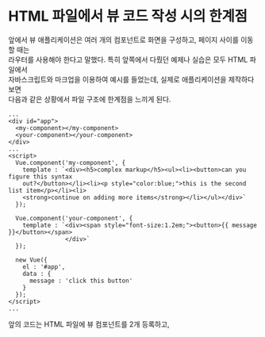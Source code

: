 # HTML 파일에서 뷰 코드 작성 시의 한계점
앞에서 뷰 애플리케이션은 여러 개의 컴포넌트로 화면을 구성하고, 페이지 사이를 이동할 때는  
라우터를 사용해야 한다고 말했다. 특히 앞쪽에서 다뤘던 예제나 실습은 모두 HTML 파일에서  
자바스크립트와 마크업을 이용하여 예시를 들었는데, 실제로 애플리케이션을 제작하다 보면  
다음과 같은 상황에서 파일 구조에 한계점을 느끼게 된다.   
```
...
<div id="app">
  <my-component></my-component>
  <your-component></your-component>
</div>
...
<script>
  Vue.component('my-component', {
    template : `<div><h5>complex markup</h5><ul><li><button>can you figure this syntax  
    out?</button></li><li><p style="color:blue;">this is the second list item</p></li><li>
    <strong>continue on adding more items</strong></li></ul></div>`
  });
  
  Vue.component('your-component', {
    template : `<div><span style="font-size:1.2em;"><button>{{ message }}</button></span>
                </div>`
  });
  
  new Vue({
    el : '#app',
    data : {
      message : 'click this button'
    }
  });
</script>
...
```
앞의 코드는 HTML 파일에 뷰 컴포넌트를 2개 등록하고, <script> 태그 안에 컴포넌트의 template  
속성을 추가한 코드이다. 혹시 브라우저에 이 파일을 실행하여 결과를 확인하기 전에 화면에 표시될  
모양을 미리 예측할 수 있을까? 아마 마크업에 많이 익숙한 분이 아니라면 두 컴포넌트의 template  
속성에 작성된 HTML 코드를 바로 분석해서 미리 예상하기는 쉽지 않을 것이다.  
  
왜냐하면 일단 <script> 태그 안에서 HTML 코드는 구문 강조가 적용되지 않기 때문에 오탈자를  
찾기가 어렵다. 또한 코드 들여쓰기도 어려워 상위 태그와 하위 태그의 관계를 파악하기가 어렵다.  
이 두가지만 놓고 봐도 벌써 HTML 파일에서 컴포넌트를 등록해서 사용하기는 어려울 것이라고  
생각할 수 있을 것이다. 더욱이 HTML 태그 구조를 파악하기도 어렵기 때문에 CSS 스타일 시트를  
작성하거나 인라인 스타일을 적용하는 건 더 어렵다.  
  
# 싱글 파일 컴포넌트 체계
이러한 문제점을 해결하는 방법이 바로 싱글 파일 컴포넌트(Single File Components) 체계이다.  
싱글 파일 컴포넌트 체계란 .vue 파일로 프로젝트 구조를 구성하는 방식을 말한다.  
확장자 .vue 파일 1개는 뷰 애플리케이션을 구성하는 1개의 컴포넌트와 동일하다.  
  
.vue 파일은 아래와 같은 기본 구조를 가진다.  
```
<template>
  <!-- HTML 태그 내용 -->
  <!-- 
      화면에 표시할 요소들을 정의하는 영역
      예) HTML + 뷰 데이터 바인딩
  -->
</template>
<script>
export default {
  //자바스크립트 내용
  
  /*
    뷰 컴포넌트의 내용을 정의하는 영역
    예) template, data, methods 등
  */
}
</script>
  
<style>
  /* CSS 스타일 내용 */
  /*
    템플릿에 추가한 HTML 태그의 CSS
    스타일을 정의하는 영역
  */
</style>
```
> #### 참고    
> `<script>`의 export default {} 코드는 ES6의 자바스크립트 모듈화와 관련된 문법이다.  
> 여기서는 쉽게 export default {} 안에는 해당 컴포넌트 동작을 정의하는 코드를 추가한다는  
> 것만 알고 있으면 된다.  
  
앞에서 살펴본 예제의 `<your-component>`를 싱글 파일 컴포넌트 체계로 변환하면 다음과 같다. 
your-component.vue    
```
<template>
  <div>
      <span>
        <button>{{ message }}</button>
      </span>
  </div>
</template>

<script>
export default {
  data : {
    message : 'click this button'
  }
}
</script>  
<style>
span {
  font-size : 1.2em;
}
</style>
```
이러한 방식으로 `<template>` 태그 안에는 HTML 태그와 뷰 데이터 바인딩 값들을 넣고,  
`<script>` 태그에는 뷰 컴포넌트에서 사용할 속성들을 정의한다. 마지막으로 `<style>` 태그에는  
HTML 태그의 스타일 속성들을 정의한다.  

# 뷰 CLI
앞에서 배운 싱글 파일 컴포넌트 체계를 사용하기 위해서는 .vue 파일을 웹 브라우저가 인식할 수  
있는 형태의 파일로 변환해 주는 웹팩(Webpack)이나 브라우저리파이(Browserify)와 같은 도구가  
필요하다. 웹팩은 웹 앱의 자원(HTML, CSS, 이미지)들을 자바스크립트 모듈로 변환해 하나로  
묶어 웹 성능을 향상시켜 주는 자바스크립트 모듈 번들러(module bundler)이다.   
모듈 번들러란 서로 의존 관계가 있는 모듈을 하나의 파일로 묶어 주는 도구이다.  
브라우저리파이도 웹 팩과 유사한 성격의 모듈 번들러지만 웹팩과 다르게 웹 자원 압축이나  
빌드 자동화같은 기능이 없다. 지금 뷰 프레임워크를 배우는 것도 바쁜데 이런 복잡한 도구들까지  
배우기는 부담스럽다.   

> #### 웹 팩과 브라우저리파이에 대해 더 궁금하다면?  
> 웹 팩과 브라우저리파이는 꽤 큰 주제의 도구이므로 여기서는 자세히 다루지 않는다.  
> '07-2 뷰 개발을 위한 웹팩'에서 뷰 프레임워크와 관련된 부분을 설명한다. 더 자세히 알고  
> 싶다면 다음 사이트를 참고하자.  
> [웹팩 공식 사이트](https://webpack.js.org/)  
> [웹팩 한글 강의](https://www.inflearn.com/course/webpack-웹팩-강좌/
> [브라우저리파이 공식 사이트](http://browserify.org/)
  
그래서 뷰 개발자들이 편하게 프로젝트를 구성할 수 있도록 뷰 코어 팀에서 CLI(Command Line  
Interface) 도구를 제공한다. CLI는 커맨드 창에서 명령어로 특정 동작을 수행할 수 있는 도구라고  
앞에서 설명했다. CLI에서 제공하는 명령어를 이용하면 뷰 애플리케이션을 개발하기 위한 초기  
프로젝트 구조를 쉽게 구성할 수 있다. 참고로 뷰 CLI를 설치하려면 노드제이에스가 설치되어  
있어야 한다.   

## 뷰 CLI 설치
그럼 뷰 CLI를 사용하기 위해 먼저 설치 작업을 진행해보자. 아래와 같이 명령 프롬프트 창(윈도우)  
또는 터미널(맥)을 실행한 후 npm install vue-cli -global을 입력한다(npm install -g @vue/cli로  
이미 설치했다면 이 부분은 넘어간다).   
![image](https://user-images.githubusercontent.com/33191974/149620228-285c96b8-bc45-4d07-8dbc-ac591960b039.png)  
명령어를 실행하면 설치가 진행되고 뷰 CLI가 시스템 레벨에 설치된다. 시스템 레벨에 설치되었다는  
말은 명령 프롬프트 창에서 vue를 입력하면 다음처럼 명령어를 인식한다는 의미이다.   
![image](https://user-images.githubusercontent.com/33191974/149620256-a3a0116a-724a-4df8-b282-78f8d9a8fc42.png)  
  
## 뷰 CLI 명령어
뷰 CLI 설치를 완료했으니 이제 본격적으로 프로젝트 초기 구성을 위한 명령어를 알아보자.  
뷰 개발을 시작할 때 초기 프로젝트를 쉽게 구성해 주는 명령어는 vue init이다. vue init 명령어를  
입력할 때 사용하는 프로젝트 템플릿 종류는 다음과 같이 6가지이다.(프로그레시브 웹 앱에 대해서는  
부록의 [Tip4]를 참고하자)  
(템플릿 종류 | 설명)  
- vue init webpack : 고급 웹팩 기능을 활용한 프로젝트 구성 방식. 테스팅, 문법 검사등을 지원
- vue init webpack-simple : 웹팩 최소 기능을 활용한 프로젝트 구성 방식. 빠른 화면 프로토  
타이핑용  
- vue init browserify : 고급 브라우저리파이 기능을 활용한 프로젝트 구성 방식. 테스팅, 문법  
검사 등을 지원  
- vue init browserify-simple : 브라우저리파이 최소 기능을 활용한 프로젝트 구성 방식. 빠른  
화면 프로토타이핑용  
- vue init simple : 최소 뷰 기능만 들어간 HTML 파일 1개 생성  
- vue init pwa : 웹팩 기반의 프로그레시브 웹앱(PWA, Progressive Web App)기능을 지원하는  
뷰 프로젝트   
  
템플릿의 내용은 각기 다르지만 전체적인 맥락에서 볼 때 크게 2가지는 비슷하다.   
    
**첫째, 웹팩이나 브라우저리파이 같은 모듈 번들러를 프로젝트 자체에 포함하여 바로 사용할 수 있다.  
그리고 둘째, .vue 파일을 HTML, CSS, 자바스크립트 파일로 변환해 주기 위한 뷰 로더(Vue Loader)  
를 포함하고 있다. 결론적으로 .vue 파일 방식으로 애플리케이션을 개발하려면 뷰 로더와 이를 지원  
하는 웹팩, 브라우저리파이 같은 모듈 번들러가 필요한다는 것을 알 수 있다.**   
  
앞에서 언급한 템플릿 중 웹팩과 기타 기능에 신경쓰지 않고 뷰 프레임워크 자체에 가장 집중할 수  
있는 템플릿은 webpack-simple이다. webpack 템플릿은 웹팩의 여러 가지 기능과 함께 테스팅 라이브  
러리, 문법 검사 라이브러리를 모두 포함하고 있기 때문에 프로젝트 구성 방식을 파악하는 데 상당한  
시간이 소요된다. 그리고 까다로운 문법 검사로 인해 화면을 빠르게 구현하기가 어렵다. 반면에   
webpack-simple 템플릿은 뷰로 개발하기 위한 웹팩의 최소 기능들만 있어 프로젝트 구성 자체가  
간단하다. 그럼 실제로 그런지 확인해보자.  
  
# 뷰 CLI로 프로젝트 생성하기
1. 뷰 프로젝트를 생성할 빈 폴더를 하나 생성하고, 빈 폴더에서 명령 프롬프트 창을 열어 vue init  
webpack-simple을 입력한다. 만약 명령어가 실행되지 않는다면 npm i -g @vue/cli-init을 실행한 뒤  
실행하자.     
![image](https://user-images.githubusercontent.com/33191974/149621211-2268494b-f9d0-4143-b738-0f5acb5c67c8.png)  
앞에서 이미 새 폴더를 만들고 새 폴더 안에서 명령어를 수행했기 때문에 현재 디렉터리에 프로젝트를  
생성한다. 그리고 프로젝트 이름, 설명, 제작자는 기본적으로 설정된 값을 사용해도 되고 다른 값을  
입력해도 된다. 마지막으로 Sass라는 확장된 CSS 언어를 설치할지의 여부를 묻는데, CSS로도 충분히  
화면의 요소를 스타일링할 수 있기 때문에 '사용하지 않음(No)'으로 설정한다.   
  
2. 그리고 뷰 CLI 안내문에 따라 cd 프로젝트 명, npm install을 차례로 입력하여 뷰 애플리케이션을  
구동하기 위한 관련 라이브러리르 모두 다운로드한다.    
![image](https://user-images.githubusercontent.com/33191974/149621503-19b075ba-2801-4ee6-9992-70d5759c30a0.png)  
  
여기서 package.json의 내용을 잠깐 살펴보자.   
```  
{ ///////프로젝트 정보//////
  "name": "cli-template",
  "description": "Vue.js project",
  "version": "1.0.0",
  "author": "yun",
  ///////프로젝트 정보//////
  "license": "MIT",
  "private": true,
  ///////npm 실행 명령어//////
  "scripts": {
    "dev": "cross-env NODE_ENV=development webpack-dev-server --open --hot",
    "build": "cross-env NODE_ENV=production webpack --progress --hide-modules"
  },
  ///////npm 실행 명령어//////
  ///////뷰, 웹팩관련 라이브러리//////
  "dependencies": {
    "vue": "^2.5.11"
  },
  "browserslist": [
    "> 1%",
    "last 2 versions",
    "not ie <= 8"
  ],
  "devDependencies": {
    "babel-core": "^6.26.0",
    "babel-loader": "^7.1.2",
    "babel-preset-env": "^1.6.0",
    "babel-preset-stage-3": "^6.24.1",
    "cross-env": "^5.0.5",
    "css-loader": "^0.28.7",
    "file-loader": "^1.1.4",
    "vue-loader": "^13.0.5",
    "vue-template-compiler": "^2.4.4",
    "webpack": "^3.6.0",
    "webpack-dev-server": "^2.9.1"
  }
  ///////뷰, 웹팩관련 라이브러리//////
}
```  
vue init 명령어로 프로젝트를 생성할 때 package.json 파일도 함께 생성된다. package.json 파일은   
프로젝트 정보를 담고 있는 설정 파일임과 동시에 npm 명령어 및 뷰로 애플리케이션을 제작하는 데  
필요한 라이브러리 정보(라이브러리 버전정보)들을 포함하고 있다.     
      
npm install 명령어를 실행하면 package.json의 라이브러리 목록이 전부 프로젝트의 node_modules  
폴더 밑에 설치된다(package.json에 설정된 라이브러리 설치). 웹팩을 빌드하기 위한 바벨(Babel) 
및 여러 가지 로더, 웹팩 데브서버 등의 라이브러리와 뷰를 구현하기 위한 뷰 코어  
라이브러리(2.4.4)등이 설치된다.    
      
3. 마지막으로 npm run dev를 실행하면 브라우저가 실행되면서 아래와 같은 화면이 나타난다.  
이 화면은 웹팩에서 로컬 서버를 하나 띄우고 localhost:8080으로 접근하여 애플리케이션을  
실행한 모습이다. 프로젝트 폴더의 index.html 파일이 실행된 것이다.  
![image](https://user-images.githubusercontent.com/33191974/149623073-09fcf7a8-b8cb-4bb3-bc01-39ac42756178.png)  
![image](https://user-images.githubusercontent.com/33191974/149623089-d5dc1652-b859-4d32-b053-8e9ab2d750f9.png)
아래에서 4 ~ 2줄은 뷰 프로젝트가 http://localhost:8080/에 구동되고 있음을 알려주면서 웹팩  
결과값(output)이 /dist/에서 제공되고 있다는 의미이다.    
   
일단 여기까지 뷰 CLI로 프로젝트를 직접 구성해보고, 화면이 나타나는 것까지 확인했다.   
06장 실전 애플리케이션 만들기를 비롯하여 앞으로 뷰 프로젝트를 구성할 때는 이와 같이 뷰 CLI를  
활용하면 된다. 그런데 로컬서버는 갑자기 어디서 생긴 것이고, 웹팩 결과 값이 /dist/에서 제공되고  
있다는 것은 무슨 말일까? 두 가지 모두 웹팩 데브서버와 연관이 있다. 자세한 내용은 07-2에서  
웹팩 데브 서버르 참고하자.  

# 뷰 로더  
뷰 로더(Vue Loader)는 웹팩에서 지원하는 라이브러리이다. 뷰 로더는 싱글 파일 컴포넌트 체계에서  
사용하는 .vue 파일의 내용을 브라우저에서 실행 가능한 웹 페이지의 형태로 변환해준다.   
  
예를 들어, 앞에서 뷰 CLI로 webpack-simple 프로젝트를 생성하고 실행했을 때 App.vue 파일의  
내용이 웹 페이지에 표시되는 것을 확인할 수 있었다. App.vue 파일에서 `<template>`, `<script>`,  
`<style>`의 내용이 각각 HTML, 자바스크립트, CSS 코드로 인식될 수 있도록 뷰 로더가 변환 작업을  
수행한 것이다.        

이 변환 기능은 웹팩에서 맡고 있다. 그 중에서도 웹팩에 설정된 뷰 로더가 변환 기능을 수행한다.   
앞에서 설명했듯이 웹팩은 자바스크립트 모듈만 인식할 수 있기 때문에 뷰 로더가 .vue 파일을  
일단 자바스크립트 모듈로 변환한다. 하지만 필요에 따라 웹팩의 추가 플러그인을 이용하면  
웹팩으로 변환된 자바스크립트 모듈을 CSS나 HTML 파일로 분리할 수 있다.  
  
그럼 뷰 CLI를 이용하여 프로젝트를 생성했을 때 중요한 역할을 하고 있는 뷰 로더를 함께 살펴보자.   

## 웹팩 설정 파일의 뷰 로더 속성 확인
뷰 로더가 웹팩에서 어떻게 설정되어 있는지 확인하기 위해 웹팩 설정 파일의 뷰 로더 속성을  
확인해보자. 앞에서 생성한 webpack-simple 프로젝트의 webpack.config.js 파일을 보면 다음과  
같이 뷰 로더가 적용되어 있다.   
      
```
 module: {
    rules: [
      {
        //대상 파일 지정
        test: /\.vue$/,
        //사용할 로더 지정
        loader: 'vue-loader',
        options: {
          loaders: {
          }
          // other vue-loader options go here
        }
      },     
```
module과 rules는 웹팩의 로더(Loader)를 설정하는 속성이다. 여기서 주목해야 하는 부분은   
test, loader 속성이다. test는 로더가 적용될 대상 파일을 지정하는 속성이고, loader는  
적용할 로더의 종류를 지정하는 속성이다. 위 코드는 프로젝트 폴더 내에서 .vue 확장자를  
가진 파일을 모두 선택하여 뷰 로더를 적용하는 코드이다. 그리고 .vue 파일을 선택하기 위해  
자바스크립트 정규표현식을 사용했다. 웹팩의 로더가 궁금하다면 07장 '뷰 개발을 위한 웹팩'  
을 참고하자.   
  
위 설명을 더 쉽게 이해하기 위해 프로젝트에 App.vue, Login.vue, Main.vue, Table.vue 컴포넌트가  
있다고 가정하고 뷰 로더를 적용한 모습을 그림으로 나타내보겠다(프로젝트 폴더 내의 어느 위치든  
.vue 파일을 생성할 수 있지만 체계적인 프로젝트 폴더 구조를 위해 일반적으로 src 폴더 밑에  
컴포넌트(.vue) 파일을 배치한다).  
![image](https://user-images.githubusercontent.com/33191974/149623604-9bdc0dc2-f78c-48cd-8665-af1e20ab52e6.png)  
![image](https://user-images.githubusercontent.com/33191974/149623673-151d18e9-887f-4674-a27a-3a48d0b5c6f8.png)  
위와 같이 뷰 CLI로 생성된 프로젝트 폴더의 모든 .vue 파일에 뷰 로더가 적용된다.   
  
이렇게 뷰 CLI로 생성한 프로젝트에 웹팩과 뷰 로더가 기본적으로 설정되어 있기 때문에 웹팩을  
몰라도 어느 정도의 가벼운 화면 프로토타이핑은 가능하다. 그럼 이 장에서 배운 싱글 파일 컴포넌트  
체계, 뷰 CLI, 뷰 로더를 이용해 다음 장에서 프로젝트를 생성하고 애플리케이션을 제작해 보자.  
![image](https://user-images.githubusercontent.com/33191974/149623785-a56c809e-0f42-4167-bb2c-631259604c98.png)
      
      
      
      
      
      
      

      
  
      
  
  
  
  
  
  
  
  
  
    
  
  
  





























